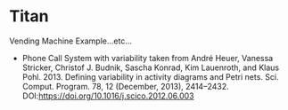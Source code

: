 # Titan
Vending Machine Example...etc...

* Phone Call System with variability taken from André Heuer, Vanessa Stricker, Christof J. Budnik, Sascha Konrad, Kim Lauenroth, and Klaus Pohl. 2013. Defining variability in activity diagrams and Petri nets. Sci. Comput. Program. 78, 12 (December, 2013), 2414–2432. DOI:https://doi.org/10.1016/j.scico.2012.06.003
